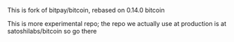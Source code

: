 This is fork of bitpay/bitcoin, rebased on 0.14.0 bitcoin

This is more experimental repo; the repo we actually use at production is at satoshilabs/bitcoin so go there
